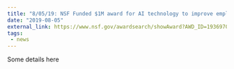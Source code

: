 ```yaml
---
title: "8/05/19: NSF Funded $1M award for AI technology to improve employment in autism"
date: "2019-08-05"
external_link: https://www.nsf.gov/awardsearch/showAward?AWD_ID=1936970
tags:
 - news
---
```

Some details here
